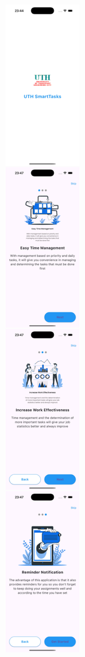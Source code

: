 <p align="center">
  <img src="sample/bai21.jpg" width="200" style="margin: 0 40px;" alt="bai21"/>
  <img src="sample/bai222.jpg" width="200" style="margin: 0 40px;" alt="bai222"/>
  <img src="sample/bai23.jpg" width="200" style="margin: 0 40px;" alt="bai23"/>
  <img src="sample/bai24.jpg" width="200" style="margin: 0 40px;" alt="bai24"/>
</p>
